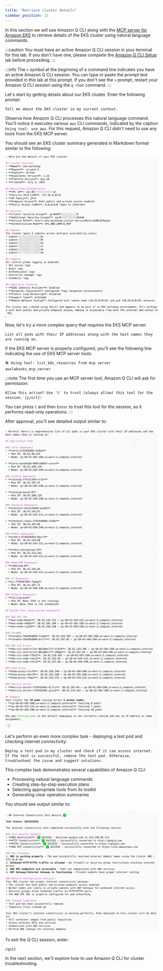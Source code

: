 ```yaml
---
title: "Retrieve cluster details"
sidebar_position: 21
---
```


In this section we will use Amazon Q CLI along with the [MCP server for Amazon EKS](https://awslabs.github.io/mcp/servers/eks-mcp-server/) to retrieve details of the EKS cluster using natural language commands.

:::caution
You must have an active Amazon Q CLI session in your terminal for this lab. If you don't have one, please complete the [Amazon Q CLI Setup](q-cli-setup.md) lab before proceeding.
:::

:::info
The `>` symbol at the beginning of a command line indicates you have an active Amazon Q CLI session. You can type or paste the prompt text provided in this lab at this prompt. If you don't see the `>` prompt, restart your Amazon Q CLI session using the `q chat` command.
:::

Let's start by getting details about our EKS cluster. Enter the following prompt:

```text
Tell me about the EKS cluster in my current context.
```

Observe how Amazon Q CLI processes this natural language command. You'll notice it executes various `aws` CLI commands, indicated by the caption `Using tool: use_aws`. For this request, Amazon Q CLI didn't need to use any tools from the EKS MCP server.

You should see an EKS cluster summary generated in Markdown format similar to the following:

![q-cli-eks-cluster-summary](./assets/q-cli-response-1.jpg)

Now, let's try a more complex query that requires the EKS MCP server:

```text
List all pods with their IP addresses along with the host names they are running on.
```

If the EKS MCP server is properly configured, you'll see the following line indicating the use of EKS MCP server tools:

```
🛠️ Using tool: list_k8s_resources from mcp server awslabseks_mcp_server
```

:::note
The first time you use an MCP server tool, Amazon Q CLI will ask for permission:

```
Allow this action? Use 't' to trust (always allow) this tool for the session. [y/n/t]:
```

You can press `t` and then `Enter` to trust this tool for the session, as it performs read-only operations.
:::

After approval, you'll see detailed output similar to:

![q-cli-pod-list](./assets/q-cli-response-1-5.jpg)

Let's perform an even more complex task - deploying a test pod and checking internet connectivity:

```text
Deploy a test pod in my cluster and check if it can access internet. If the test is successful, remove the test pod. Otherwise, troubleshoot the issue and suggest solutions.
```

This complex task demonstrates several capabilities of Amazon Q CLI:
- Processing natural language commands
- Creating step-by-step execution plans
- Selecting appropriate tools from its toolkit
- Generating clear operation summaries

You should see output similar to:

![q-cli-eks-pod-deployment](./assets/q-cli-response-2.jpg)

To exit the Q CLI session, enter:

```text
/quit
```

In the next section, we'll explore how to use Amazon Q CLI for cluster troubleshooting.

